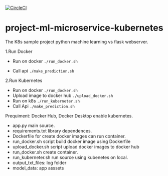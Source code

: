 [![CircleCI](https://dl.circleci.com/status-badge/img/gh/tintd2/project-ml-microservice-kubernetes/tree/main.svg?style=svg)](https://dl.circleci.com/status-badge/redirect/gh/tintd2/project-ml-microservice-kubernetes/tree/main)
# project-ml-microservice-kubernetes
The K8s sample project python machine learning vs flask webserver.

1.Run Docker 

  - Run on docker `./run_docker.sh`
  
  - Call api `./make_prediction.sh`


2.Run Kubernetes

 - Run on docker `./run_docker.sh`
 - Upload image to docker hub `./upload_docker.sh`
 - Run on k8s `./run_kuberneter.sh`
 - Call Api `./make_prediction.sh`


Prequiment: Docker Hub, Docker Desktop enable kubernetes.

- app.py main source.
- requirements.txt library dependences.
- Dockerfile for create docker images can run container.
- run_docker.sh script build docker image using Dockerfile
- upload_docker.sh script upload docker images to docker hub
- run_docker.sh create container.
- run_kuberneter.sh run source using kubenetes on local.
- output_txt_files: log folder
- model_data: app asssets
